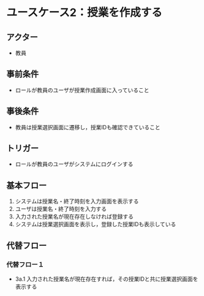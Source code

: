 # ユースケース2：授業を作成する
## アクター
- 教員

## 事前条件
- ロールが教員のユーザが授業作成画面に入っていること

## 事後条件
- 教員は授業選択画面に遷移し，授業IDも確認できていること

## トリガー
- ロールが教員のユーザがシステムにログインする

## 基本フロー
1. システムは授業名・終了時刻を入力画面を表示する
2. ユーザは授業名・終了時刻を入力する
3. 入力された授業名が現在存在しなければ登録する
4. システムは授業選択画面を表示し，登録した授業IDも表示している

## 代替フロー
### 代替フロー１
- 3a.1 入力された授業名が現在存在すれば，その授業IDと共に授業選択画面を表示する
